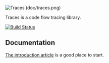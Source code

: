 ![Traces (doc/traces.png)](https://raw.githubusercontent.com/petercipov/traces/master/doc/traces.png)

Traces is a code flow tracing library.

[![Build Status](https://travis-ci.org/petercipov/traces.svg?branch=master)](https://travis-ci.org/petercipov/traces)

## Documentation

[The introduction article](http://www.petercipov.com/traces-sane-logging-in-async/) is a good place to start.

